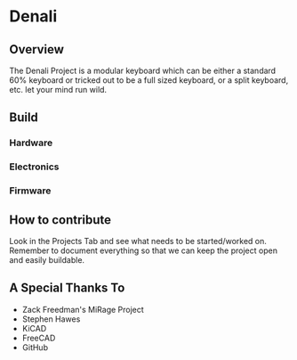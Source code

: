 # Denali
## Overview
The Denali Project is a modular keyboard which can be either a standard 60% keyboard or tricked out to be a full sized keyboard, or a split keyboard, etc. let your mind run wild.

## Build
### Hardware

### Electronics

### Firmware

## How to contribute
Look in the Projects Tab and see what needs to be started/worked on. Remember to document everything so that we can keep the project open and easily buildable.

## A Special Thanks To
- Zack Freedman's MiRage Project
- Stephen Hawes
- KiCAD
- FreeCAD
- GitHub
